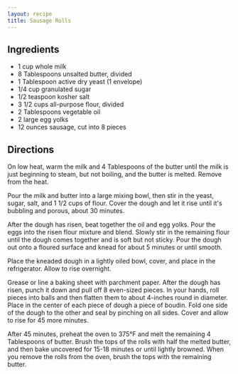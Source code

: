 ```yaml
---
layout: recipe
title: Sausage Rolls
---
```


## Ingredients

* 1 cup whole milk
* 8 Tablespoons unsalted butter, divided
* 1 Tablespoon active dry yeast (1 envelope)
* 1/4 cup granulated sugar
* 1/2 teaspoon kosher salt
* 3 1/2 cups all-purpose flour, divided
* 2 Tablespoons vegetable oil
* 2 large egg yolks
* 12 ounces sausage, cut into 8 pieces

## Directions

On low heat, warm the milk and 4 Tablespoons of the butter until the
milk is just beginning to steam, but not boiling, and the butter is
melted. Remove from the heat.

Pour the milk and butter into a large mixing bowl, then stir in the
yeast, sugar, salt, and 1 1/2 cups of flour. Cover the dough and let it
rise until it's bubbling and porous, about 30 minutes.

After the dough has risen, beat together the oil and egg yolks. Pour the
eggs into the risen flour mixture and blend. Slowly stir in the
remaining flour until the dough comes together and is soft but not
sticky. Pour the dough out onto a floured surface and knead for about 5
minutes or until smooth.

Place the kneaded dough in a lightly oiled bowl, cover, and place in the
refrigerator. Allow to rise overnight.

Grease or line a baking sheet with parchment paper. After the dough has
risen, punch it down and pull off 8 even-sized pieces. In your hands,
roll pieces into balls and then flatten them to about 4-inches round in
diameter. Place in the center of each piece of dough a piece of boudin.
Fold one side of the dough to the other and seal by pinching on all
sides. Cover and allow to rise for 45 more minutes.

After 45 minutes, preheat the oven to 375°F and melt the remaining 4
Tablespoons of butter. Brush the tops of the rolls with half the melted
butter, and then bake uncovered for 15-18 minutes or until lightly
browned. When you remove the rolls from the oven, brush the tops with
the remaining butter.
